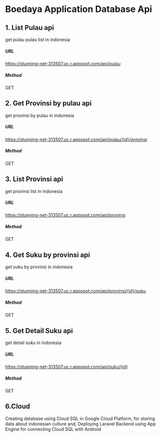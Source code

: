 # Boedaya Application Database Api


## 1. List Pulau api
get pulau pulau list in indonesia
##### URL
https://stunning-net-313507.uc.r.appspot.com/api/pulau


##### Method
GET



## 2. Get Provinsi by pulau api
get provinsi by pulau in indonesia


##### URL
https://stunning-net-313507.uc.r.appspot.com/api/pulau/{id}/provinsi


##### Method
GET



## 3. List Provinsi api
get provinsi list in indonesia
##### URL

https://stunning-net-313507.uc.r.appspot.com/api/provinsi


##### Method
GET



## 4. Get Suku by provinsi api
get suku by provinsi in indonesia


##### URL
https://stunning-net-313507.uc.r.appspot.com/api/provinsi/{id}/suku

##### Method
GET

## 5. Get Detail Suku api
get detail suku in indonesia


##### URL
https://stunning-net-313507.uc.r.appspot.com/api/suku/{id}


##### Method
GET

## 6.Cloud
Creating database using Cloud SQL in Google Cloud Platform, for storing data about indonesian culture and,
Deploying Laravel Backend using App Engine for connecting Cloud SQL with Android 
